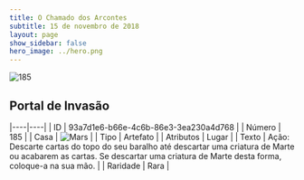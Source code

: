 ```yaml
---
title: O Chamado dos Arcontes
subtitle: 15 de novembro de 2018
layout: page
show_sidebar: false
hero_image: ../hero.png
---
```


![185](https://cdn.keyforgegame.com/media/card_front/pt/341_185_6C5RX4PMJ5R2_pt.png)

## Portal de Invasão

|----|----|
| ID | 93a7d1e6-b66e-4c6b-86e3-3ea230a4d768 |
| Número | 185 |
| Casa | ![Mars](https://archonarcana.com/images/thumb/d/de/Mars.png/22px-Mars.png "Marte") |
| Tipo | Artefato |
| Atributos | Lugar |
| Texto | Ação: Descarte cartas do topo do  seu baralho até descartar uma criatura de Marte ou acabarem as cartas.  Se descartar uma criatura de Marte desta forma, coloque-a na sua mão. |
| Raridade | Rara |
